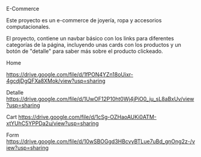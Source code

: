 E-Commerce

Este proyecto es un e-commerce de joyería, ropa y accesorios computacionales.

El proyecto, contiene un navbar básico con los links para diferentes categorías de la página, incluyendo unas cards con los productos y un botón de "detalle" para saber más sobre el producto clickeado.

Home

https://drive.google.com/file/d/1fPON4YZn18oUixr-4gcdjDgQFXa8XMok/view?usp=sharing

Detalle
https://drive.google.com/file/d/1UwOF12P10ht0Wj4jPiO0_ju_sL8aBxUv/view?usp=sharing

Cart
https://drive.google.com/file/d/1cSg-OZHaoAUKi0ATM-xtYUhC5YPPDa2u/view?usp=sharing

Form
https://drive.google.com/file/d/10wSBOGgd3HBcvyBTLue7uBd_gnOng2z-/view?usp=sharing
